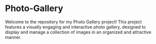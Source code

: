# Photo-Gallery
Welcome to the repository for my Photo Gallery project! This project features a visually engaging and interactive photo gallery, designed to display and manage a collection of images in an organized and attractive manner.
